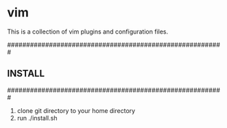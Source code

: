 # vim
This is a collection of vim plugins and configuration files.

#########################################################
##                    INSTALL                          ##
#########################################################

1. clone git directory to your home directory
2. run ./install.sh
